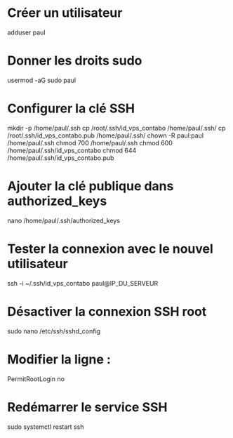 # Créer un utilisateur
adduser paul

# Donner les droits sudo
usermod -aG sudo paul

# Configurer la clé SSH
mkdir -p /home/paul/.ssh
cp /root/.ssh/id_vps_contabo /home/paul/.ssh/
cp /root/.ssh/id_vps_contabo.pub /home/paul/.ssh/
chown -R paul:paul /home/paul/.ssh
chmod 700 /home/paul/.ssh
chmod 600 /home/paul/.ssh/id_vps_contabo
chmod 644 /home/paul/.ssh/id_vps_contabo.pub

# Ajouter la clé publique dans authorized_keys
nano /home/paul/.ssh/authorized_keys

# Tester la connexion avec le nouvel utilisateur
ssh -i ~/.ssh/id_vps_contabo paul@IP_DU_SERVEUR

# Désactiver la connexion SSH root
sudo nano /etc/ssh/sshd_config
# Modifier la ligne :
PermitRootLogin no

# Redémarrer le service SSH
sudo systemctl restart ssh
